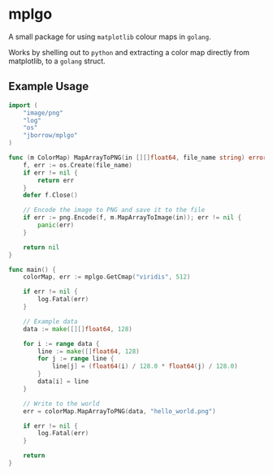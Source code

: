 mplgo
=====

A small package for using `matplotlib` colour maps in `golang`.

Works by shelling out to `python` and extracting a color map directly from matplotlib,
to a `golang` struct.

Example Usage
-------------

```go
import (
	"image/png"
	"log"
	"os"
    "jborrow/mplgo"
)

func (m ColorMap) MapArrayToPNG(in [][]float64, file_name string) error {
	f, err := os.Create(file_name)
	if err != nil {
		return err
	}
	defer f.Close()

	// Encode the image to PNG and save it to the file
	if err := png.Encode(f, m.MapArrayToImage(in)); err != nil {
		panic(err)
	}

	return nil
}

func main() {
	colorMap, err := mplgo.GetCmap("viridis", 512)

	if err != nil {
		log.Fatal(err)
	}

    // Example data
	data := make([][]float64, 128)

	for i := range data {
		line := make([]float64, 128)
		for j := range line {
			line[j] = (float64(i) / 128.0 * float64(j) / 128.0)
		}
		data[i] = line
	}

    // Write to the world
	err = colorMap.MapArrayToPNG(data, "hello_world.png")

	if err != nil {
		log.Fatal(err)
	}

	return
}
```